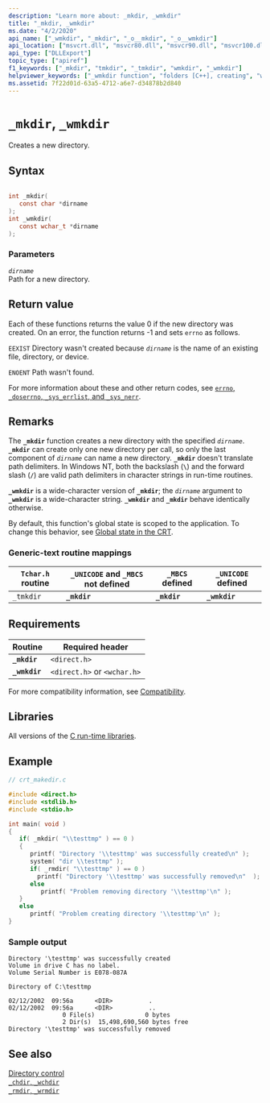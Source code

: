 ```yaml
---
description: "Learn more about: _mkdir, _wmkdir"
title: "_mkdir, _wmkdir"
ms.date: "4/2/2020"
api_name: ["_wmkdir", "_mkdir", "_o__mkdir", "_o__wmkdir"]
api_location: ["msvcrt.dll", "msvcr80.dll", "msvcr90.dll", "msvcr100.dll", "msvcr100_clr0400.dll", "msvcr110.dll", "msvcr110_clr0400.dll", "msvcr120.dll", "msvcr120_clr0400.dll", "ucrtbase.dll", "api-ms-win-crt-filesystem-l1-1-0.dll"]
api_type: ["DLLExport"]
topic_type: ["apiref"]
f1_keywords: ["_mkdir", "tmkdir", "_tmkdir", "wmkdir", "_wmkdir"]
helpviewer_keywords: ["_wmkdir function", "folders [C++], creating", "wmkdir function", "directories [C++], creating", "mkdir function", "tmkdir function", "_mkdir function", "_tmkdir function"]
ms.assetid: 7f22d01d-63a5-4712-a6e7-d34878b2d840
---
```

# `_mkdir`, `_wmkdir`

Creates a new directory.

## Syntax

```C

int _mkdir(
   const char *dirname
);
int _wmkdir(
   const wchar_t *dirname
);
```

### Parameters

*`dirname`*\
Path for a new directory.

## Return value

Each of these functions returns the value 0 if the new directory was created. On an error, the function returns -1 and sets `errno` as follows.

`EEXIST` Directory wasn't created because *`dirname`* is the name of an existing file, directory, or device.

`ENOENT` Path wasn't found.

For more information about these and other return codes, see [`errno`, `_doserrno`, `_sys_errlist`, and `_sys_nerr`](../errno-doserrno-sys-errlist-and-sys-nerr.md).

## Remarks

The **`_mkdir`** function creates a new directory with the specified *`dirname`*. **`_mkdir`** can create only one new directory per call, so only the last component of *`dirname`* can name a new directory. **`_mkdir`** doesn't translate path delimiters. In Windows NT, both the backslash (**`\`**) and the forward slash (**`/`**) are valid path delimiters in character strings in run-time routines.

**`_wmkdir`** is a wide-character version of **`_mkdir`**; the *`dirname`* argument to **`_wmkdir`** is a wide-character string. **`_wmkdir`** and **`_mkdir`** behave identically otherwise.

By default, this function's global state is scoped to the application. To change this behavior, see [Global state in the CRT](../global-state.md).

### Generic-text routine mappings

| `Tchar.h` routine | `_UNICODE` and `_MBCS` not defined | `_MBCS` defined | `_UNICODE` defined |
|---|---|---|---|
| `_tmkdir` | **`_mkdir`** | **`_mkdir`** | **`_wmkdir`** |

## Requirements

| Routine | Required header |
|---|---|
| **`_mkdir`** | `<direct.h>` |
| **`_wmkdir`** | `<direct.h>` or `<wchar.h>` |

For more compatibility information, see [Compatibility](../compatibility.md).

## Libraries

All versions of the [C run-time libraries](../crt-library-features.md).

## Example

```C
// crt_makedir.c

#include <direct.h>
#include <stdlib.h>
#include <stdio.h>

int main( void )
{
   if( _mkdir( "\\testtmp" ) == 0 )
   {
      printf( "Directory '\\testtmp' was successfully created\n" );
      system( "dir \\testtmp" );
      if( _rmdir( "\\testtmp" ) == 0 )
        printf( "Directory '\\testtmp' was successfully removed\n"  );
      else
         printf( "Problem removing directory '\\testtmp'\n" );
   }
   else
      printf( "Problem creating directory '\\testtmp'\n" );
}
```

### Sample output

```Output
Directory '\testtmp' was successfully created
Volume in drive C has no label.
Volume Serial Number is E078-087A

Directory of C:\testtmp

02/12/2002  09:56a      <DIR>          .
02/12/2002  09:56a      <DIR>          ..
               0 File(s)              0 bytes
               2 Dir(s)  15,498,690,560 bytes free
Directory '\testtmp' was successfully removed
```

## See also

[Directory control](../directory-control.md)\
[`_chdir`, `_wchdir`](chdir-wchdir.md)\
[`_rmdir`, `_wrmdir`](rmdir-wrmdir.md)
